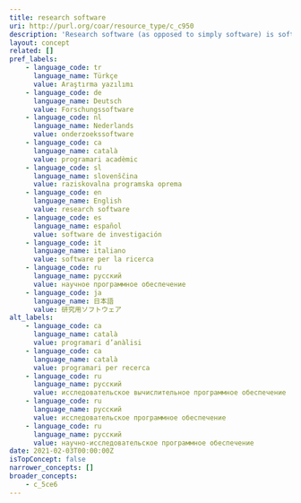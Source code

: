 ```yaml
---
title: research software
uri: http://purl.org/coar/resource_type/c_c950
description: 'Research software (as opposed to simply software) is software that is developed within academia and used for the purposes of research: to generate, process and analyse results.  (Adapted from Knowledge Exchange)'
layout: concept
related: []
pref_labels:
    - language_code: tr
      language_name: Türkçe
      value: Araştırma yazılımı
    - language_code: de
      language_name: Deutsch
      value: Forschungssoftware
    - language_code: nl
      language_name: Nederlands
      value: onderzoekssoftware
    - language_code: ca
      language_name: català
      value: programari acadèmic
    - language_code: sl
      language_name: slovenščina
      value: raziskovalna programska oprema
    - language_code: en
      language_name: English
      value: research software
    - language_code: es
      language_name: español
      value: software de investigación
    - language_code: it
      language_name: italiano
      value: software per la ricerca
    - language_code: ru
      language_name: русский
      value: научное программное обеспечение
    - language_code: ja
      language_name: 日本語
      value: 研究用ソフトウェア
alt_labels:
    - language_code: ca
      language_name: català
      value: programari d’anàlisi
    - language_code: ca
      language_name: català
      value: programari per recerca
    - language_code: ru
      language_name: русский
      value: исследовательское вычислительное программное обеспечение
    - language_code: ru
      language_name: русский
      value: исследовательское программное обеспечение
    - language_code: ru
      language_name: русский
      value: научно-исследовательское программное обеспечение
date: 2021-02-03T00:00:00Z
isTopConcept: false
narrower_concepts: []
broader_concepts:
    - c_5ce6
---
```


